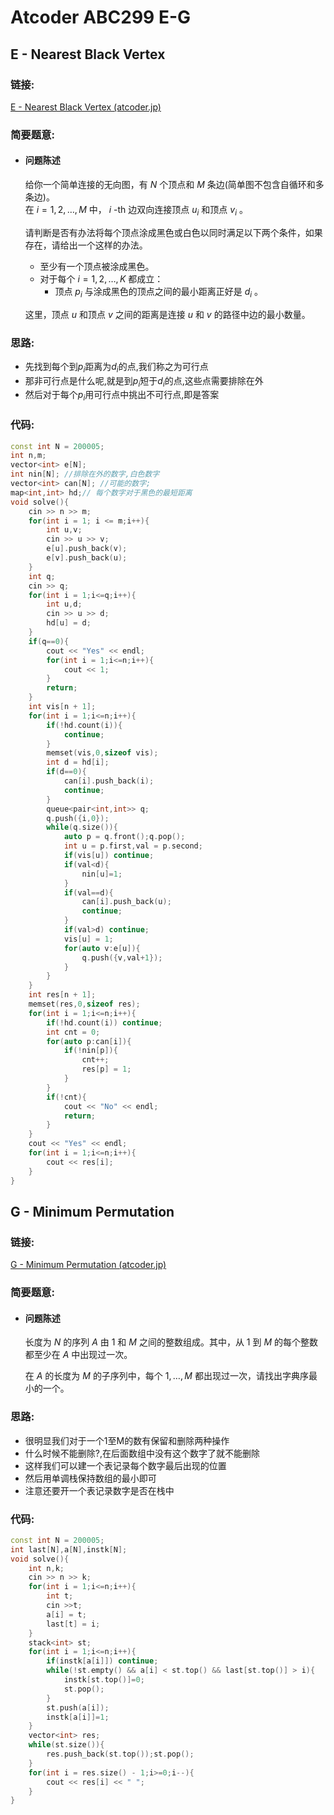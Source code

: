# Atcoder ABC299 E-G

## **E - Nearest Black Vertex**

### **链接:** 

[E - Nearest Black Vertex (atcoder.jp)](https://atcoder.jp/contests/abc299/tasks/abc299_e)

### **简要题意:**

- #### 问题陈述

  给你一个简单连接的无向图，有 $N$ 个顶点和 $M$ 条边(简单图不包含自循环和多条边)。  
  在 $i = 1, 2, \ldots, M$ 中， $i$ -th 边双向连接顶点 $u_ i$ 和顶点 $v_ i$ 。
  
  请判断是否有办法将每个顶点涂成黑色或白色以同时满足以下两个条件，如果存在，请给出一个这样的办法。
  
  - 至少有一个顶点被涂成黑色。
  - 对于每个 $i = 1, 2, \ldots, K$ 都成立：
      - 顶点 $p_ i$ 与涂成黑色的顶点之间的最小距离正好是 $d_i$ 。
  
  这里，顶点 $u$ 和顶点 $v$ 之间的距离是连接 $u$ 和 $v$ 的路径中边的最小数量。

### **思路:**

- 先找到每个到$p_ i$距离为$d_i$的点,我们称之为可行点
- 那非可行点是什么呢,就是到$p_ i$短于$d_i$的点,这些点需要排除在外
- 然后对于每个$p_i$用可行点中挑出不可行点,即是答案

### 代码:

```c++
const int N = 200005;
int n,m;
vector<int> e[N];
int nin[N]; //排除在外的数字,白色数字
vector<int> can[N]; //可能的数字;
map<int,int> hd;// 每个数字对于黑色的最短距离
void solve(){
    cin >> n >> m;
    for(int i = 1; i <= m;i++){
        int u,v;
        cin >> u >> v;
        e[u].push_back(v);
        e[v].push_back(u);
    }
    int q;
    cin >> q;
    for(int i = 1;i<=q;i++){
        int u,d;
        cin >> u >> d;
        hd[u] = d;
    }
    if(q==0){
        cout << "Yes" << endl;
        for(int i = 1;i<=n;i++){
            cout << 1;
        }
        return;
    }
    int vis[n + 1];
    for(int i = 1;i<=n;i++){
        if(!hd.count(i)){
            continue;
        }
        memset(vis,0,sizeof vis);
        int d = hd[i];
        if(d==0){
            can[i].push_back(i);
            continue;
        }
        queue<pair<int,int>> q;
        q.push({i,0});
        while(q.size()){
            auto p = q.front();q.pop();
            int u = p.first,val = p.second;
            if(vis[u]) continue;
            if(val<d){
                nin[u]=1;
            }
            if(val==d){
                can[i].push_back(u);
                continue;
            }
            if(val>d) continue;
            vis[u] = 1;
            for(auto v:e[u]){
                q.push({v,val+1});
            }
        }
    }
    int res[n + 1];
    memset(res,0,sizeof res);
    for(int i = 1;i<=n;i++){
        if(!hd.count(i)) continue;
        int cnt = 0;
        for(auto p:can[i]){
            if(!nin[p]){
                cnt++;
                res[p] = 1;
            }
        }
        if(!cnt){
            cout << "No" << endl;
            return;
        }
    }
    cout << "Yes" << endl;
    for(int i = 1;i<=n;i++){
        cout << res[i];
    }
}   
```

## G - Minimum Permutation

### **链接:** 

[G - Minimum Permutation (atcoder.jp)](https://atcoder.jp/contests/abc299/tasks/abc299_g)

### **简要题意:**

- #### 问题陈述

  长度为 $N$ 的序列 $A$ 由 $1$ 和 $M$ 之间的整数组成。其中，从 $1$ 到 $M$ 的每个整数都至少在 $A$ 中出现过一次。

  在 $A$ 的长度为 $M$ 的子序列中，每个 $1, \ldots, M$ 都出现过一次，请找出字典序最小的一个。

### **思路:**

- 很明显我们对于一个1至M的数有保留和删除两种操作
- 什么时候不能删除?,在后面数组中没有这个数字了就不能删除
- 这样我们可以建一个表记录每个数字最后出现的位置
- 然后用单调栈保持数组的最小即可
- 注意还要开一个表记录数字是否在栈中

### 代码:

```c++
const int N = 200005;
int last[N],a[N],instk[N];
void solve(){
	int n,k;
	cin >> n >> k;
	for(int i = 1;i<=n;i++){
		int t;
		cin >>t;
		a[i] = t;
		last[t] = i;
	}
	stack<int> st;
	for(int i = 1;i<=n;i++){
		if(instk[a[i]]) continue;
		while(!st.empty() && a[i] < st.top() && last[st.top()] > i){
			instk[st.top()]=0;
			st.pop();
		}
		st.push(a[i]);
		instk[a[i]]=1;
	}
	vector<int> res;
	while(st.size()){
		res.push_back(st.top());st.pop();
	}
	for(int i = res.size() - 1;i>=0;i--){
		cout << res[i] << " ";
	}
}

```

